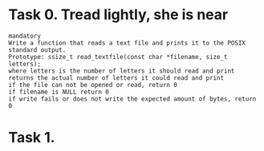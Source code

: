 # Task 0. Tread lightly, she is near
    mandatory
    Write a function that reads a text file and prints it to the POSIX standard output.
    Prototype: ssize_t read_textfile(const char *filename, size_t letters);
    where letters is the number of letters it should read and print
    returns the actual number of letters it could read and print
    if the file can not be opened or read, return 0
    if filename is NULL return 0
    if write fails or does not write the expected amount of bytes, return 0

# Task 1.